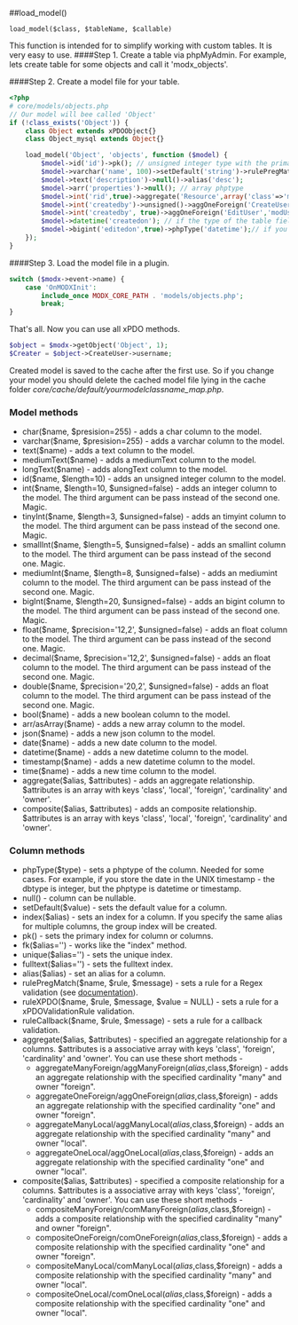 ##load_model()

```load_model($class, $tableName, $callable)```    

This function is intended for to simplify working with custom tables. It is very easy to use.
####Step 1. Create a table via phpMyAdmin.
For example, lets create table for some objects and call it 'modx_objects'. 

####Step 2. Create a model file for your table.
```php
<?php
# core/models/objects.php
// Our model will bee called 'Object'
if (!class_exists('Object')) {
    class Object extends xPDOObject{}
    class Object_mysql extends Object{}

    load_model('Object', 'objects', function ($model) {
        $model->id('id')->pk(); // unsigned integer type with the primary index.
        $model->varchar('name', 100)->setDefault('string')->rulePregMatch('invalid','/^[a-zA-Z\s]+$/','You can not use digits in the name!');
        $model->text('description')->null()->alias('desc');
        $model->arr('properties')->null(); // array phptype
        $model->int('rid',true)->aggregate('Resource',array('class'=>'modResource','foreign'=>'id','cardinality'=>'one', 'owner'=>'foreign'))->index();
        $model->int('createdby')->unsigned()->aggOneForeign('CreateUser','modUser','id')->index(); 
        $model->int('createdby', true)->aggOneForeign('EditUser','modUser','id')->index(); 
        $model->datetime('createdon'); // if the type of the table field is datetime or timestamp.
        $model->bigint('editedon',true)->phpType('datetime');// if you store the date in the UNIX format.
    });
}
```
####Step 3. Load the model file in a plugin.
```php
switch ($modx->event->name) {
	case 'OnMODXInit':
	    include_once MODX_CORE_PATH . 'models/objects.php';
		break;
}
```
That's all. Now you can use all xPDO methods.
```php
$object = $modx->getObject('Object', 1);
$Creater = $object->CreateUser->username;
```
Created model is saved to the cache after the first use. So if you change your model you should delete the cached model file lying in the cache folder *core/cache/default/yourmodelclassname_map.php*. 

### Model methods
* char($name, $presision=255) - adds a char column to the model.
* varchar($name, $presision=255) - adds a varchar column to the model.
* text($name) - adds a text column to the model.
* mediumText($name) - adds a mediumText column to the model.
* longText($name) - adds alongText column to the model.
* id($name, $length=10) - adds an unsigned integer column to the model.
* int($name, $length=10, $unsigned=false) - adds an integer column to the model. The third argument can be pass instead of the second one. Magic. 
* tinyInt($name, $length=3, $unsigned=false) - adds an timyint column to the model. The third argument can be pass instead of the second one. Magic. 
* smallInt($name, $length=5, $unsigned=false) - adds an smallint column to the model. The third argument can be pass instead of the second one. Magic. 
* mediumInt($name, $length=8, $unsigned=false) - adds an mediumint column to the model. The third argument can be pass instead of the second one. Magic. 
* bigInt($name, $length=20, $unsigned=false) - adds an bigint column to the model. The third argument can be pass instead of the second one. Magic. 
* float($name, $precision='12,2', $unsigned=false) - adds an float column to the model. The third argument can be pass instead of the second one. Magic. 
* decimal($name, $precision='12,2', $unsigned=false) - adds an float column to the model. The third argument can be pass instead of the second one. Magic. 
* double($name, $precision='20,2', $unsigned=false) - adds an float column to the model. The third argument can be pass instead of the second one. Magic. 
* bool($name) - adds a new boolean column to the model. 
* arr/asArray($name) - adds a new array column to the model.
* json($name) - adds a new json column to the model.
* date($name) - adds a new date column to the model.
* datetime($name) - adds a new datetime column to the model.
* timestamp($name) - adds a new datetime column to the model.
* time($name) - adds a new time column to the model.
* aggregate($alias, $attributes) - adds an aggregate relationship. $attributes is an array with keys 'class', 'local', 'foreign', 'cardinality' and 'owner'.
* composite($alias, $attributes) - adds an composite relationship. $attributes is an array with keys 'class', 'local', 'foreign', 'cardinality' and 'owner'.

### Column methods
* phpType($type) - sets a phptype of the column. Needed for some cases. For example, if you store the date in the UNIX timestamp - the dbtype is integer, but the phptype is datetime or timestamp. 
* null() - column can be nullable.
* setDefault($value) - sets the default value for a column.
* index($alias) - sets an index for a column. If you specify the same alias for multiple columns, the group index will be created.
* pk() - sets the primary index for column or columns.
* fk($alias='') - works like the "index" method.
* unique($alias='') - sets the unique index.
* fulltext($alias='') - sets the fulltext index.
* alias($alias) - set an alias for a column.
* rulePregMatch($name, $rule, $message) - sets a rule for a Regex validation (see [documentation](https://docs.modx.com/xpdo/2.x/getting-started/creating-a-model-with-xpdo/defining-a-schema/validation-rules-in-your-schema)).
* ruleXPDO($name, $rule, $message, $value = NULL) - sets a rule for a xPDOValidationRule validation.
* ruleCallback($name, $rule, $message) - sets a rule for a callback validation.
* aggregate($alias, $attributes) - specified an aggregate relationship for a columns. $attributes is a associative array with keys 'class', 'foreign', 'cardinality' and 'owner'. You can use these short methods - 
	* aggregateManyForeign/aggManyForeign($alias,$class,$foreign) - adds an aggregate relationship with the specified cardinality "many" and owner "foreign".
	* aggregateOneForeign/aggOneForeign($alias,$class,$foreign) - adds an aggregate relationship with the specified cardinality "one" and owner "foreign".
	* aggregateManyLocal/aggManyLocal($alias,$class,$foreign) - adds an aggregate relationship with the specified cardinality "many" and owner "local".
	* aggregateOneLocal/aggOneLocal($alias,$class,$foreign) - adds an aggregate relationship with the specified cardinality "one" and owner "local".
* composite($alias, $attributes) - specified a composite relationship for a columns. $attributes is a associative array with keys 'class', 'foreign', 'cardinality' and 'owner'. You can use these short methods - 
	* compositeManyForeign/comManyForeign($alias,$class,$foreign) - adds a composite relationship with the specified cardinality "many" and owner "foreign".
	* compositeOneForeign/comOneForeign($alias,$class,$foreign) - adds a composite relationship with the specified cardinality "one" and owner "foreign".
	* compositeManyLocal/comManyLocal($alias,$class,$foreign) - adds a composite relationship with the specified cardinality "many" and owner "local".
	* compositeOneLocal/comOneLocal($alias,$class,$foreign) - adds a composite relationship with the specified cardinality "one" and owner "local".